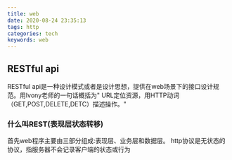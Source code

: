 ```yaml
---
title: web
date: 2020-08-24 23:35:13
tags: http
categories: tech
keywords: web
---
```


## RESTful api
RESTful api是一种设计模式或者是设计思想，提供在web场景下的接口设计规范。用Ivony老师的一句话概括为"
URL定位资源，用HTTP动词（GET,POST,DELETE,DETC）描述操作。"
### 什么叫REST(表现层状态转移)
首先web程序主要由三部分组成:表现层、业务层和数据层。
http协议是无状态的协议，指服务器不会记录客户端的状态或行为
